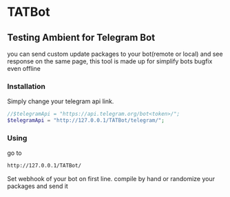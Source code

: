 # TATBot
## Testing Ambient for Telegram Bot
you can send custom update packages to your bot(remote or local) and see response on the same page, this tool is made up for simplify bots bugfix even offline
### Installation
Simply change your telegram api link.
```php
//$telegramApi = "https://api.telegram.org/bot<token>/";
$telegramApi = "http://127.0.0.1/TATBot/telegram/";
```
### Using
go to 
```sh
http://127.0.0.1/TATBot/
```
Set webhook of your bot on first line.
compile by hand or randomize your packages and send it

